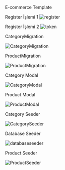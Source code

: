 E-commerce Template

Register İşlemi 1
![register](https://user-images.githubusercontent.com/41003932/107809180-b9c48080-6d7b-11eb-9996-d38062ae3397.png)


Register İşlemi 2
![token](https://user-images.githubusercontent.com/41003932/107809303-ee383c80-6d7b-11eb-80e5-a67d9a6a656b.png)








CategoryMigration

![CategoryMigration](https://user-images.githubusercontent.com/41003932/106140048-4ae20780-617f-11eb-9e99-d3cd330833e3.png)


ProductMigration

![ProductMigration](https://user-images.githubusercontent.com/41003932/106140179-782eb580-617f-11eb-911d-25efac8f14e1.png)



Category Modal

![CategoryModal](https://user-images.githubusercontent.com/41003932/106140291-a2807300-617f-11eb-82e0-5778b7da9eda.png)


Product Modal

![ProductModal](https://user-images.githubusercontent.com/41003932/106140420-d065b780-617f-11eb-8aa0-7245ea1bddc4.png)




Category Seeder

![CategorySeeder](https://user-images.githubusercontent.com/41003932/106140499-ea06ff00-617f-11eb-9f90-97327182bcdb.png)

Database Seeder

![databaseseeder](https://user-images.githubusercontent.com/41003932/106140561-f9864800-617f-11eb-964e-1767b20d07a8.png)

Product Seeder

![ProductSeeder](https://user-images.githubusercontent.com/41003932/106140588-06a33700-6180-11eb-8cae-bb6a2700d86b.png)








